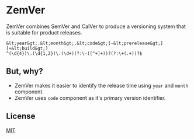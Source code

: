 # ZemVer

ZemVer combines SemVer and CalVer to produce a versioning system that is suitable for product releases.

```
&lt;year&gt;.&lt;month&gt;.&lt;code&gt;[-&lt;prerelease&gt;][+&lt;build&gt;]
^(\d{4})\.(\d{1,2})\.(\d+)(?:\-([^+]+))?(?:\+(.+))?$
```

## But, why?

- ZemVer makes it easier to identify the release time using `year` and `month` component.
- ZemVer uses `code` component as it's primary version identifier.

## License

[MIT](./LICENSE)
